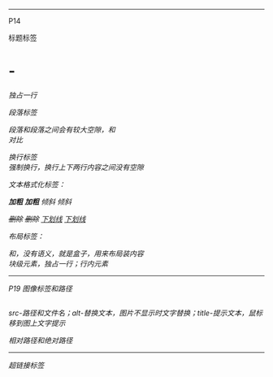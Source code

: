 -------
P14

标题标签 <h1> - <h6> 独占一行
 
段落标签 <p> 段落和段落之间会有较大空隙，和<br />对比

换行标签 <br /> 强制换行，换行上下两行内容之间没有空隙
  
文本格式化标签：
  
<strong>加粗</strong>  <b>加粗</b>  <em>倾斜</em>  <i>倾斜</i>
 
<del>删除</del>  <s>删除</s>  <ins>下划线</ins>  <u>下划线</u>

布局标签：
  
<div>和<span>，没有语义，就是盒子，用来布局装内容
  
<div>块级元素，独占一行；<span>行内元素
  
-------
P19 图像标签和路径
  
<img src="" alt="" title="" width="" hight=""/> 
  
src-路径和文件名；alt-替换文本，图片不显示时文字替换；title-提示文本，鼠标移到图上文字提示
  
相对路径和绝对路径
  
-------
超链接标签
  

  
  
  
  
  
  
  
  
  
  
  
  
  
  
  
  
